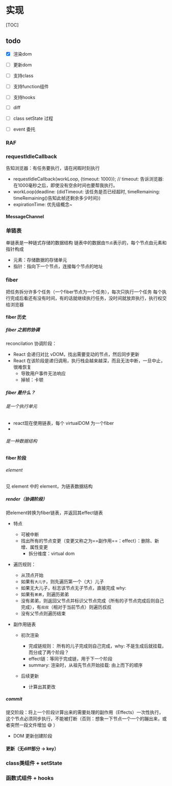 # 实现
[TOC]

## todo 
- [x] 渲染dom
- [ ] 更新dom
- [ ] 支持class
- [ ] 支持function组件
- [ ] 支持hooks 
- [ ] diff
- [ ] class setState 过程
- [ ] event 委托


### RAF 

### requestIdleCallback
告知浏览器：有任务要执行，请在闲暇时刻执行
  - requestIdleCallback(workLoop, {timeout: 1000}); // timeout: 告诉浏览器: 在1000毫秒之后，即使没有空余时间也要帮我执行。
  - workLoop(deadline: {didTimeout: 该任务是否已经超时, timeRemaining: timeRemaining()告知此帧还剩余多少时间})
  - expirationTime: 优先级概念~
#### MessageChannel


### 单链表
单链表是一种链式存储的数据结构
链表中的数据由`节点`表示的，每个节点由元素和指针构成
  - 元素：存储数据的存储单元
  - 指针：指向下一个节点，连接每个节点的地址


### fiber
把任务拆分许多个任务（一个fiber节点为一个任务），每次只执行一个任务
每个执行完成后看还有没有时间，有的话就继续执行任务，没时间就放弃执行，执行权交给浏览器

#### fiber 历史

##### fiber 之前的协调
reconcilation 协调阶段： 
  - React 会递归对比 vDOM，找出需要变动的节点，然后同步更新
  - React 在该阶段是递归调用，执行栈会越来越深，而且无法中断，一旦中止，很难恢复
    - 导致用户事件无法响应
    - 掉帧：卡顿

##### fiber 是什么？ 
###### 是一个执行单元
  - react现在使用链表，每个 virtualDOM 为一个fiber
  - 

###### 是一种数据结构

#### fiber 阶段
###### element
见 element 中的 element，为链表数据结构

##### render（协调阶段）
把element转换为fiber链表，并返回其effect链表
- 特点
  - 可被中断
  - 找出所有的节点变更（变更又称之为==副作用==：effect）：删除、新增、属性变更
    - 拆分维度：virtual dom
- 遍历规则：
  - 从顶点开始
  - 如果有`大儿子`，则先遍历第一个（大）儿子
  - 如果无大儿子，标志该节点无子节点，直接完成 why:
  - 如果有`弟弟`，则遍历弟弟
  - 没有弟弟，则返回父节点并标识父节点完成（所有的子节点完成后则自己完成），有`叔叔`（相对于当前节点）则遍历叔叔
  - 没有父节点则遍历结束


- 副作用链表
  - 初次渲染
    - 完成链规则： 所有的儿子完成则自己完成，why: 不是生成后就挂载，而分成了两个阶段？
    - effect链：等同于完成链，用于下一个阶段
    - summary: 渲染时，从祖先节点开始挂载: 由上而下的顺序

  - 后续更新
    - 计算出其更改

##### commit
提交阶段：将上一个阶段计算出来的需要处理的副作用（Effects）一次性执行，这个节点必须同步执行，不能被打断（否则：想象一下节点一个一个的蹦出来，或者突然一段文件增加 😅 ）

- DOM 更新创建阶段


#### 更新（无diff部分 -> key）

### class类组件 + setState

### 函数式组件 + hooks